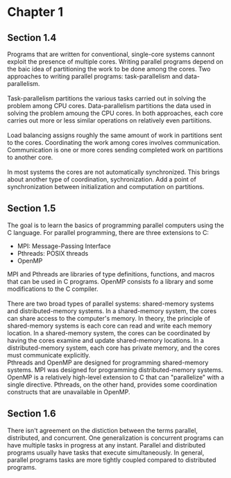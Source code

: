 # Chapter 1
## Section 1.4

Programs that are written for conventional, single-core systems cannont exploit the presence of multiple cores.  Writing parallel programs depend on the baic idea of partitioning the work to be done among the cores.  Two approaches to writing parallel programs: task-parallelism and data-parallelism.
<br /><br />
Task-parallelism partitions the various tasks carried out in solving the problem among CPU cores.  Data-parallelism partitions the data used in solving the problem amoung the CPU cores.  In both approaches, each core carries out more or less similar operations on relatively even partiitions.
<br /><br />
Load balancing assigns roughly the same amount of work in partitions sent to the cores.  Coordinating the work among cores involves communication.  Communication is one or more cores sending completed work on partitions to another core.
<br /><br />
In most systems the cores are not automatically synchronized.  This brings about another type of coordination, sychronization.  Add a point of synchronization between initialization and computation on partitions.

## Section 1.5

The goal is to learn the basics of programming parallel computers using the C language.  For parallel programming, there are three extensions to C:
+ MPI: Message-Passing Interface
+ Pthreads: POSIX threads
+ OpenMP

MPI and Pthreads are libraries of type definitions, functions, and macros that can be used in C programs.  OpenMP consists fo a library and some modifications to the C compiler.
<br /><br />
There are two broad types of parallel systems: shared-memory systems and distributed-memory systems.  In a shared-memory system, the cores can share access to the computer's memory.  In theory, the principle of shared-memory systems is each core can read and write each memory location.  In a shared-memory system, the cores can be coordinated by having the cores examine and update shared-memory locations.  In a distributed-memory system, each core has private memory, and the cores must communicate explicitly.
<br />
Pthreads and OpenMP are designed for programming shared-memory systems.  MPI was designed for programming distributed-memory systems.
<br />
OpenMP is a relatively high-level extension to C that can "parallelize" with a single directive.  Pthreads, on the other hand, provides some coordination constructs that are unavailable in OpenMP.

## Section 1.6

There isn't agreement on the distiction between the terms parallel, distributed, and concurrent.  One generalization is concurrent programs can have multiple tasks in progress at any instant.  Parallel and distributed programs usually have tasks that execute simultaneously.  In general, parallel programs tasks are more tightly coupled compared to distributed programs.
